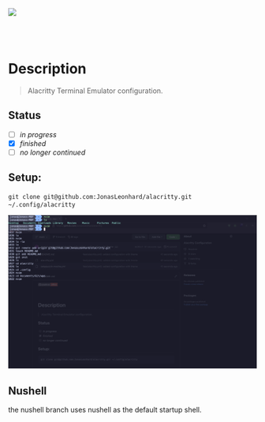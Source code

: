 <img src="https://shields.io/badge/pipelines-offline-red?style=flat-square&logo=github" />

<br/><br/>

# Description

> Alacritty Terminal Emulator configuration.

## Status

- [ ] _in progress_
- [x] _finished_
- [ ] _no longer continued_

## Setup:

```
git clone git@github.com:JonasLeonhard/alacritty.git ~/.config/alacritty
```

![alacritty](./readme/alacritty.png)

## Nushell
the nushell branch uses nushell as the default startup shell.
